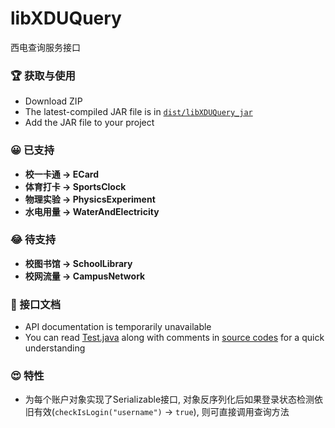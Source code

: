 # libXDUQuery
西电查询服务接口

### 🏆 获取与使用
- Download ZIP
- The latest-compiled JAR file is in [`dist/libXDUQuery_jar`](https://github.com/hwding/libXDUQuery/tree/master/dist/libXDUQuery_jar)
- Add the JAR file to your project

### 😀 已支持
- **校一卡通 -> ECard**
- **体育打卡 -> SportsClock**
- **物理实验 -> PhysicsExperiment**
- **水电用量 -> WaterAndElectricity**

### 😂 待支持
- **校图书馆 -> SchoolLibrary**
- **校网流量 -> CampusNetwork**

### 📜 接口文档
- API documentation is temporarily unavailable
- You can read [Test.java](https://github.com/hwding/libXDUQuery/blob/master/src/com/amastigote/xdu/query/test/Test.java) along with comments in [source codes](https://github.com/hwding/libXDUQuery/tree/master/src/com/amastigote/xdu/query/module) for a quick understanding

### 😍 特性
- 为每个账户对象实现了Serializable接口, 对象反序列化后如果登录状态检测依旧有效(`checkIsLogin("username")` -> `true`), 则可直接调用查询方法
